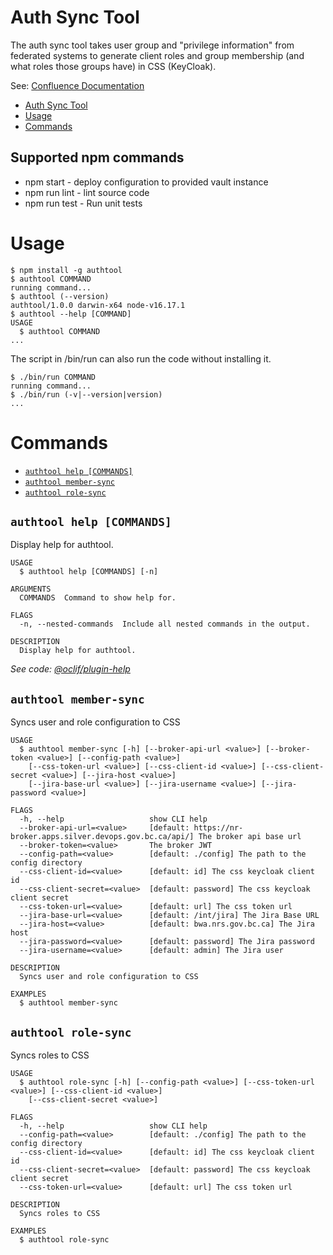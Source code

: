 # Auth Sync Tool

The auth sync tool takes user group and "privilege information" from federated systems to generate client roles and group membership (and what roles those groups have) in CSS (KeyCloak).

See: [Confluence Documentation](https://apps.nrs.gov.bc.ca/int/confluence/x/LpZvBQ)


<!-- toc -->
* [Auth Sync Tool](#auth-sync-tool)
* [Usage](#usage)
* [Commands](#commands)
<!-- tocstop -->

## Supported npm commands

* npm start - deploy configuration to provided vault instance
* npm run lint - lint source code
* npm run test - Run unit tests
# Usage
<!-- usage -->
```sh-session
$ npm install -g authtool
$ authtool COMMAND
running command...
$ authtool (--version)
authtool/1.0.0 darwin-x64 node-v16.17.1
$ authtool --help [COMMAND]
USAGE
  $ authtool COMMAND
...
```
<!-- usagestop -->

The script in /bin/run can also run the code without installing it.

```sh-session
$ ./bin/run COMMAND
running command...
$ ./bin/run (-v|--version|version)
...
```

# Commands
<!-- commands -->
* [`authtool help [COMMANDS]`](#authtool-help-commands)
* [`authtool member-sync`](#authtool-member-sync)
* [`authtool role-sync`](#authtool-role-sync)

## `authtool help [COMMANDS]`

Display help for authtool.

```
USAGE
  $ authtool help [COMMANDS] [-n]

ARGUMENTS
  COMMANDS  Command to show help for.

FLAGS
  -n, --nested-commands  Include all nested commands in the output.

DESCRIPTION
  Display help for authtool.
```

_See code: [@oclif/plugin-help](https://github.com/oclif/plugin-help/blob/v5.2.12/src/commands/help.ts)_

## `authtool member-sync`

Syncs user and role configuration to CSS

```
USAGE
  $ authtool member-sync [-h] [--broker-api-url <value>] [--broker-token <value>] [--config-path <value>]
    [--css-token-url <value>] [--css-client-id <value>] [--css-client-secret <value>] [--jira-host <value>]
    [--jira-base-url <value>] [--jira-username <value>] [--jira-password <value>]

FLAGS
  -h, --help                   show CLI help
  --broker-api-url=<value>     [default: https://nr-broker.apps.silver.devops.gov.bc.ca/api/] The broker api base url
  --broker-token=<value>       The broker JWT
  --config-path=<value>        [default: ./config] The path to the config directory
  --css-client-id=<value>      [default: id] The css keycloak client id
  --css-client-secret=<value>  [default: password] The css keycloak client secret
  --css-token-url=<value>      [default: url] The css token url
  --jira-base-url=<value>      [default: /int/jira] The Jira Base URL
  --jira-host=<value>          [default: bwa.nrs.gov.bc.ca] The Jira host
  --jira-password=<value>      [default: password] The Jira password
  --jira-username=<value>      [default: admin] The Jira user

DESCRIPTION
  Syncs user and role configuration to CSS

EXAMPLES
  $ authtool member-sync
```

## `authtool role-sync`

Syncs roles to CSS

```
USAGE
  $ authtool role-sync [-h] [--config-path <value>] [--css-token-url <value>] [--css-client-id <value>]
    [--css-client-secret <value>]

FLAGS
  -h, --help                   show CLI help
  --config-path=<value>        [default: ./config] The path to the config directory
  --css-client-id=<value>      [default: id] The css keycloak client id
  --css-client-secret=<value>  [default: password] The css keycloak client secret
  --css-token-url=<value>      [default: url] The css token url

DESCRIPTION
  Syncs roles to CSS

EXAMPLES
  $ authtool role-sync
```
<!-- commandsstop -->
